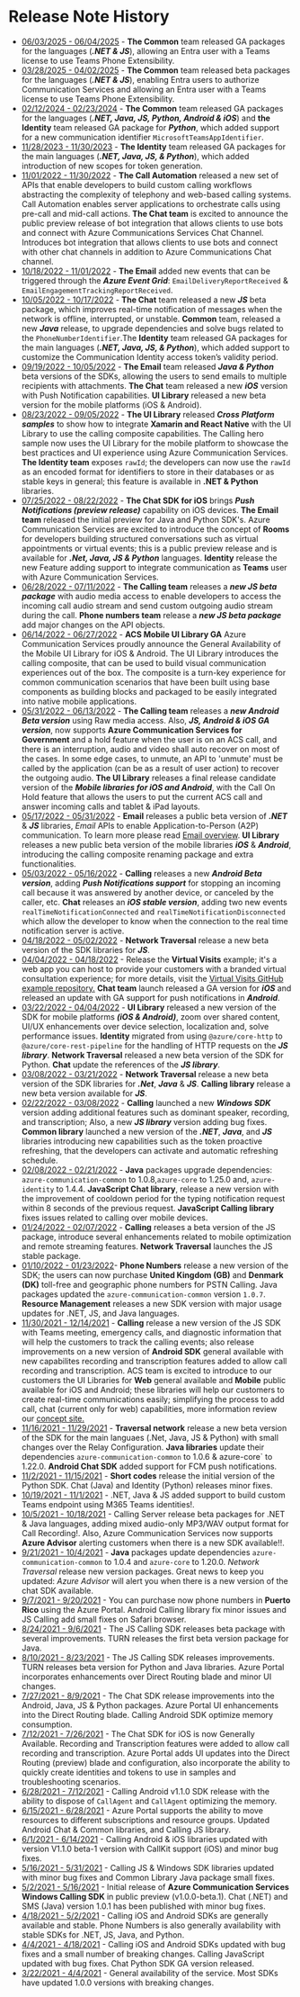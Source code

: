 # Release Note History

- [06/03/2025 - 06/04/2025](2025-06-04.md) - **The Common** team released GA packages for the languages (***.NET & JS***), allowing an Entra user with a Teams license to use Teams Phone Extensibility.
- [03/28/2025 - 04/02/2025](2025-03-28.md) - **The Common** team released beta packages for the languages (***.NET & JS***), enabling Entra users to authorize Communication Services and allowing an Entra user with a Teams license to use Teams Phone Extensibility.
- [02/12/2024 - 02/23/2024](2024-02-23.md) - **The Common** team released GA packages for the languages (***.NET, Java, JS, Python, Android & iOS***) and **the Identity** team released GA package for ***Python***, which added support for a new communication identifier `MicrosoftTeamsAppIdentifier`.
- [11/28/2023 - 11/30/2023](2023-11-30.md) - **The Identity** team released GA packages for the main languages (***.NET, Java, JS, & Python***), which added introduction of new scopes for token generation.
- [11/01/2022 - 11/30/2022](2022-11-15.md) - **The Call Automation** released a new set of APIs that enable developers to build custom calling workflows abstracting the complexity of telephony and web-based calling systems. Call Automation enables server applications to orchestrate calls using pre-call and mid-call actions. **The Chat team** is excited to announce the public preview release of bot integration that allows clients to use bots and connect with Azure Communications Services Chat Channel. Introduces bot integration that allows clients to use bots and connect with other chat channels in addition to Azure Communications Chat channel.
- [10/18/2022 - 11/01/2022](2022-11-01.md) - **The Email** added new events that can be triggered through the ***Azure Event Grid***: `EmailDeliveryReportReceived` & `EmailEngagementTrackingReportReceived`.
- [10/05/2022 - 10/17/2022](2022-10-17.md) - **The Chat** team released a new ***JS*** beta package, which improves real-time notification of messages when the network is offline, interrupted, or unstable. **Common** team, released a new ***Java*** release, to upgrade dependencies and solve bugs related to the `PhoneNumberIdentifier`.The **Identity** team released GA packages for the main languages (***.NET, Java, JS, & Python***), which added support to customize the Communication Identity access token’s validity period.
- [09/19/2022 - 10/05/2022](2022-09-19.md) - **The Email** team released ***Java & Python*** beta versions of the SDKs, allowing the users to send emails to multiple recipients with attachments. **The Chat** team released a new ***iOS*** version with Push Notification capabilities. **UI Library** released a new beta version for the mobile platforms (iOS & Android).
- [08/23/2022 - 09/05/2022](2022-09-05.md) - **The UI Library** released ***Cross Platform samples*** to show how to integrate **Xamarin and React Native** with the UI Library to use the calling composite capabilities. The Calling hero sample now uses the UI Library for the mobile platform to showcase the best practices and UI experience using Azure Communication Services. **The Identity team** exposes `rawId`; the developers can now use the `rawId` as an encoded format for identifiers to store in their databases or as stable keys in general; this feature is available in **.NET & Python** libraries.
- [07/25/2022 - 08/22/2022](2022-08-22.md) - **The Chat SDK for iOS** brings ***Push Notifications (preview release)*** capability on iOS devices.  **The Email team** released the initial preview for Java and Python SDK's. Azure Communication Services are excited to introduce the concept of  **Rooms** for developers building structured conversations such as virtual appointments or virtual events; this is a public preview release and is available for ***.Net, Java, JS & Python*** languages. **Identity** release the new Feature adding support to integrate communication as **Teams** user with Azure Communication Services.
- [06/28/2022 - 07/11/2022](2022-07-11.md) -  **The Calling team** releases a ***new JS beta package*** with audio media access to enable developers to access the incoming call audio stream and send custom outgoing audio stream during the call. **Phone numbers team** release a ***new JS beta package*** add major changes on the API objects.
- [ 06/14/2022 - 06/27/2022](2022-06-27.md) - **ACS Mobile UI Library GA** Azure Communication Services proudly announce the General Availability of the Mobile UI Library for iOS & Android. The UI Library introduces the calling composite, that can be used to build visual communication experiences out of the box. The composite is a turn-key experience for common communication scenarios that have been built using base components as building blocks and packaged to be easily integrated into native mobile applications.
- [05/31/2022 - 06/13/2022](2022-06-13.md) - **The Calling team** releases a ***new Android Beta version*** using Raw media access. Also, ***JS, Android & iOS GA version***, now supports **Azure Communication Services for Government** and a hold feature when the user is on an ACS call, and there is an interruption, audio and video shall auto recover on most of the cases. In some edge cases, to unmute, an API to 'unmute' must be called by the application (can be as a result of user action) to recover the outgoing audio. **The UI Library** releases a final release candidate version of the ***Mobile libraries for iOS and Android***, with the Call On Hold feature that allows the users to put the current ACS call and answer incoming calls and tablet & iPad layouts.
- [05/17/2022 - 05/31/2022](2022-05-31.md) - **Email** releases a public beta version of ***.NET*** & ***JS*** libraries, *Email* APIs to enable Application-to-Person (A2P) communication. To learn more please read [Email overview](https://docs.microsoft.com/azure/communication-services/concepts/email/email-overview). **UI Library** releases a new public beta version of the mobile libraries ***iOS*** & ***Android***, introducing the calling composite renaming package and extra functionalities.
- [05/03/2022 - 05/16/2022](2022-05-16.md) - **Calling** releases a new ***Android Beta version***, adding ***Push Notifications support*** for stopping an incoming call because it was answered by another device, or canceled by the caller, etc. **Chat** releases an ***iOS stable version***, adding two new events `realTimeNotificationConnected` and `realTimeNotificationDisconnected` which allow the developer to know when the connection to the real time notification server is active.
- [04/18/2022 - 05/02/2022](2022-05-02.md) - **Network Traversal** release a new beta version of the SDK libraries for ***JS***.
- [04/04/2022 - 04/18/2022](2022-04-18.md) -  Release the **Virtual Visits** example; it's a web app you can host to provide your customers with a branded virtual consultation experience; for more details, visit the [Virtual Visits GitHub example repository.](https://github.com/Azure-Samples/communication-services-virtual-visits-js) **Chat team** launch released a GA version for ***iOS*** and released an update with GA support for push notifications in ***Android***.
- [03/22/2022 - 04/04/2022](2022-04-04.md) - **UI Library** released a new version of the SDK for mobile platforms ***(iOS & Android)***, zoom over shared content, UI/UX enhancements over device selection, localization and, solve performance issues. **Identity** migrated from using `@azure/core-http` to `@azure/core-rest-pipeline` for the handling of HTTP requests on the ***JS library***. **Network Traversal** released a new beta version of the SDK for Python. **Chat** update the references of the ***JS library***.
- [03/08/2022 - 03/21/2022](2022-03-21.md) - **Network Traversal** release a new beta version of the SDK libraries for ***.Net***, ***Java*** & ***JS***. **Calling library** release a new beta version available for ***JS***. 
- [02/22/2022 - 03/08/2022](2022-03-08.md) - **Calling** launched a new ***Windows SDK*** version adding additional features such as dominant speaker, recording, and transcription; Also, a new ***JS library*** version adding bug fixes. **Common library** launched a new version of the ***.NET***, ***Java***, and ***JS*** libraries introducing new capabilities such as the token proactive refreshing, that the developers can activate and automatic refreshing schedule.
- [02/08/2022 - 02/21/2022](2022-02-21.md) - **Java** packages upgrade dependencies: `azure-communication-common` to 1.0.8,`azure-core` to 1.25.0 and, `azure-identity` to 1.4.4. **JavaScript Chat library**, release a new version with the improvement of cooldown period for the typing notification request within 8 seconds of the previous request. **JavaScript Calling library** fixes issues related to calling over mobile devices.
- [01/24/2022 - 02/07/2022](2022-02-07.md) - **Calling** releases a beta version of the JS package, introduce several enhancements related to mobile optimization and remote streaming features. **Network Traversal** launches the JS stable package.
- [01/10/2022 - 01/23/2022](2022-01-23.md)- **Phone Numbers** release a new version of the SDK; the users can now purchase **United Kingdom (GB)** and **Denmark (DK)** toll-free and geographic phone numbers for PSTN Calling. Java packages updated the `azure-communication-common` version `1.0.7`. **Resource Management** releases a new SDK version with major usage updates for .NET, JS, and Java languages.
- [11/30/2021 - 12/14/2021](2021-12-14.md) - **Calling** release a new version of the JS SDK with Teams meeting, emergency calls, and diagnostic information that will help the customers to track the calling events; also release improvements on a new version of **Android SDK** general available with new capabilites recording and transcription features added to allow call recording and transcription. ACS team is excited to introduce to our customers  the UI Libraries for **Web** general available and **Mobile** public available for iOS and Android; these libraries will help our customers to create real-time communications easily; simplifying the process to add call, chat (current only for web) capabilities, more information review our [concept site.](https://docs.microsoft.com/en-us/azure/communication-services/concepts/ui-library/ui-library-overview)
- [11/16/2021 - 11/29/2021](2021-11-29.md) - **Traversal network** release a new beta version of the SDK for the main languaes (.Net, Java, JS & Python) with small changes over the Relay Configuration. **Java libraries** update their dependencies `azure-communication-common` to 1.0.6 & azure-core` to 1.22.0. **Android Chat SDK** added support for FCM push notifications.
- [11/2/2021 - 11/15/2021](2021-11-15.md) - **Short codes** release the initial version of the Python SDK. Chat (Java) and Identity (Python) releases minor fixes.
- [10/19/2021 - 11/1/2021](2021-11-1.md) -  .NET, Java & JS added support to build custom Teams endpoint using M365 Teams identities!.
- [10/5/2021 - 10/18/2021](2021-10-18.md) - Calling Server release beta packages for .NET & Java languages, adding mixed audio-only MP3/WAV output format for Call Recording!. Also, Azure Communication Services now supports **Azure Advisor** alerting customers when there is a new SDK available!!.
- [9/21/2021 - 10/4/2021](2021-10-04.md) - **Java** packages update dependencies `azure-communication-common` to 1.0.4 and `azure-core` to 1.20.0. *Network Traversal* release new version packages. Great news  to keep you updated: *Azure Advisor* will alert you when there is a new version of the chat SDK available.
- [9/7/2021 - 9/20/2021](2021-09-20.md) - You can purchase now phone numbers in **Puerto Rico** using the Azure Portal. Android Calling library fix minor issues and JS Calling add small fixes on Safari browser.
- [8/24/2021 - 9/6/2021](2021-09-06.md) - The JS Calling SDK releases beta package with several improvements. TURN releases the first beta version package for Java.
- [8/10/2021 - 8/23/2021](2021-08-23.md) - The JS Calling SDK releases improvements. TURN releases beta version for Python and Java libraries. Azure Portal incorporates enhancements over Direct Routing blade and minor UI changes.
- [7/27/2021 - 8/9/2021](2021-08-09.md) - The Chat SDK release improvements into the Android, Java, JS & Python packages. Azure Portal UI enhancements into the Direct Routing blade. Calling Android SDK optimize memory consumption.
- [7/12/2021 - 7/26/2021](2021-July-26.md) - The Chat SDK for iOS is now Generally Available. Recording and Transcription features were added to allow call recording and transcription. Azure Portal adds UI updates into the Direct Routing (preview) blade and configuration, also incorporate the ability to quickly create identities and tokens to use in samples and troubleshooting scenarios.
- [6/28/2021 - 7/12/2021](2021-July-12.md) - Calling Android v1.1.0 SDK release with the ability to dispose of `CallAgent` and `CallAgent` optimizing the memory.
- [6/15/2021 - 6/28/2021](2021-June-28.md) - Azure Portal supports the ability to move resources to different subscriptions and resource groups. Updated Android Chat & Common libraries, and Calling JS library.
- [6/1/2021 - 6/14/2021](2021-June-14.md) - Calling Android & iOS libraries updated with version V1.1.0 beta-1 version with CallKit support (iOS) and minor bug fixes.
- [5/16/2021 - 5/31/2021](2021-May-30.md) - Calling JS & Windows SDK libraries updated with minor bug fixes and Common Library Java package small fixes.
- [5/2/2021 - 5/16/2021](2021-May-16.md) - Initial release of **Azure Communication Services Windows Calling SDK** in public preview (v1.0.0-beta.1). Chat (.NET) and SMS (Java) version 1.0.1 has been published with minor bug fixes. 
- [4/18/2021 - 5/2/2021](2021-May-2.md) - Calling iOS and Android SDKs are generally available and stable. Phone Numbers is also generally availability with stable SDKs for .NET, JS, Java, and Python.
- [4/4/2021 - 4/18/2021](2021-April-18.md) - Calling iOS and Android SDKs updated with bug fixes and a small number of breaking changes. Calling JavaScript updated with bug fixes. Chat Python SDK GA version released.
- [3/22/2021 - 4/4/2021](2021-March-30.md) -  General availability of the service. Most SDKs have updated 1.0.0 versions with breaking changes.
